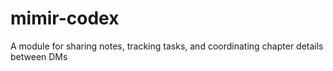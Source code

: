 # mimir-codex
A module for sharing notes, tracking tasks, and coordinating chapter details between DMs
